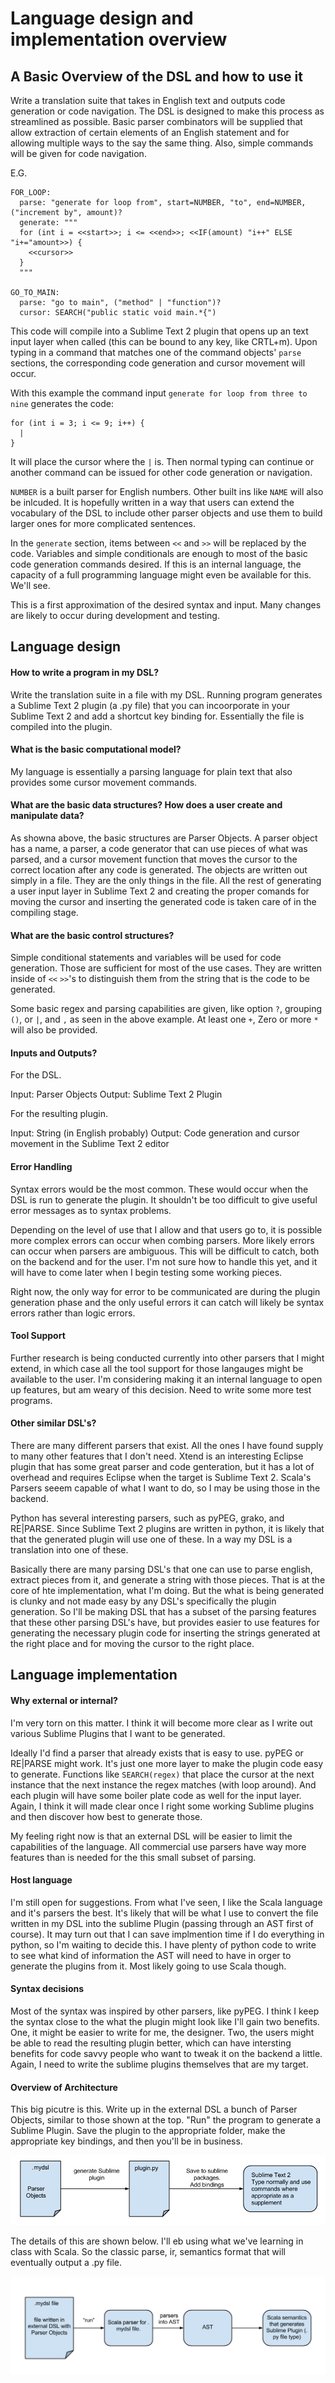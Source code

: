 # Language design and implementation overview

## A Basic Overview of the DSL and how to use it

Write a translation suite that takes in English text and outputs code generation or code navigation. The DSL is designed to make this process as streamlined as possible. Basic parser combinators will be supplied that allow extraction of certain elements of an English statement and for allowing multiple ways to the say the same thing. Also, simple commands will be given for code navigation.

E.G.
```
FOR_LOOP:
  parse: "generate for loop from", start=NUMBER, "to", end=NUMBER, ("increment by", amount)?
  generate: """
  for (int i = <<start>>; i <= <<end>>; <<IF(amount) "i++" ELSE "i+="amount>>) {
    <<cursor>>
  }
  """
    
GO_TO_MAIN:
  parse: "go to main", ("method" | "function")?
  cursor: SEARCH("public static void main.*{")
```

This code will compile into a Sublime Text 2 plugin that opens up an text input layer when called (this can be bound to any key, like CRTL+m). Upon typing in a command that matches one of the command objects' `parse` sections, the corresponding code generation and cursor movement will occur.

With this example the command input `generate for loop from three to nine` generates the code:
```
for (int i = 3; i <= 9; i++) {
  |
}
```
It will place the cursor where the `|` is. Then normal typing can continue or another command can be issued for other code generation or navigation.

`NUMBER` is a built parser for English numbers. Other built ins like `NAME` will also be inlcuded. It is hopefully written in a way that users can extend the vocabulary of the DSL to include other parser objects and use them to build larger ones for more complicated sentences.

In the `generate` section, items between `<<` and `>>` will be replaced by the code. Variables and simple conditionals are enough to most of the basic code generation commands desired. If this is an internal language, the capacity of a full programming language might even be available for this. We'll see.

This is a first approximation of the desired syntax and input. Many changes are likely to occur during development and testing.

## Language design

#### How to write a program in my DSL?

Write the translation suite in a file with my DSL. Running program generates a Sublime Text 2 plugin (a .py file) that you can incoorporate in your Sublime Text 2 and add a shortcut key binding for. Essentially the file is compiled into the plugin.

#### What is the basic computational model?

My language is essentially a parsing language for plain text that also provides some cursor movement commands.

#### What are the basic data structures? How does a user create and manipulate data?

As showna above, the basic structures are Parser Objects. A parser object has a name, a parser, a code generator that can use pieces of what was parsed, and a cursor movement function that moves the cursor to the correct location after any code is generated. The objects are written out simply in a file. They are the only things in the file. All the rest of generating a user input layer in Sublime Text 2 and creating the proper comands for moving the cursor and inserting the generated code is taken care of in the compiling stage.

#### What are the basic control structures?

Simple conditional statements and variables will be used for code generation. Those are sufficient for most of the use cases. They are written inside of `<<` `>>`'s to distinguish them from the string that is the code to be generated.

Some basic regex and parsing capabilities are given, like option `?`, grouping `()`, or `|`, and `,` as seen in the above example. At least one `+`, Zero or more `*` will also be provided.

#### Inputs and Outputs?
For the DSL.

Input: Parser Objects
Output: Sublime Text 2 Plugin

For the resulting plugin.

Input: String (in English probably)
Output: Code generation and cursor movement in the Sublime Text 2 editor

#### Error Handling

Syntax errors would be the most common. These would occur when the DSL is run to generate the plugin. It shouldn't be too difficult to give useful error messages as to syntax problems.

Depending on the level of use that I allow and that users go to, it is possible more complex errors can occur when combing parsers. More likely errors can occur when parsers are ambiguous. This will be difficult to catch, both on the backend and for the user. I'm not sure how to handle this yet, and it will have to come later when I begin testing some working pieces.

Right now, the only way for error to be communicated are during the plugin generation phase and the only useful errors it can catch will likely be syntax errors rather than logic errors.

#### Tool Support

Further research is being conducted currently into other parsers that I might extend, in which case all the tool support for those langauges might be available to the user. I'm considering making it an internal language to open up features, but am weary of this decision. Need to write some more test programs.

#### Other similar DSL's?

There are many different parsers that exist. All the ones I have found supply to many other features that I don't need. Xtend is an interesting Eclipse plugin that has some great parser and code genteration, but it has a lot of overhead and requires Eclipse when the target is Sublime Text 2. Scala's Parsers seeem capable of what I want to do, so I may be using those in the backend.

Python has several interesting parsers, such as pyPEG, grako, and RE|PARSE. Since Sublime Text 2 plugins are written in python, it is likely that that the generated plugin will use one of these. In a way my DSL is a translation into one of these.

Basically there are many parsing DSL's that one can use to parse english, extract pieces from it, and generate a string with those pieces. That is at the core of hte implementation, what I'm doing. But the what is being generated is clunky and not made easy by any DSL's specifically the plugin generation. So I'll be making DSL that has a subset of the parsing features that these other parsing DSL's have, but provides easier to use features for generating the necessary plugin code for inserting the strings generated at the right place and for moving the cursor to the right place.

## Language implementation

#### Why external or internal?

I'm very torn on this matter. I think it will become more clear as I write out various Sublime Plugins that I want to be generated.

Ideally I'd find a parser that already exists that is easy to use. pyPEG or RE|PARSE might work. It's just one more layer to make the plugin code easy to generate. Functions like `SEARCH(regex)` that place the cursor at the next instance that the next instance the regex matches (with loop around). And each plugin will have some boiler plate code as well for the input layer. Again, I think it will made clear once I right some working Sublime plugins and then discover how best to generate those.

My feeling right now is that an external DSL will be easier to limit the capabilities of the language. All commercial use parsers have way more features than is needed for the this small subset of parsing.


#### Host language

I'm still open for suggestions. From what I've seen, I like the Scala language and it's parsers the best. It's likely that will be what I use to convert the file written in my DSL into the sublime Plugin (passing through an AST first of course). It may turn out that I can save implmention time if I do everything in python, so I'm waiting to decide this. I have plenty of python code to write to see what kind of information the AST will need to have in orger to generate the plugins from it. Most likely going to use Scala though.

#### Syntax decisions

Most of the syntax was inspired by other parsers, like pyPEG. I think I keep the syntax close to the what the plugin might look like I'll gain two benefits. One, it might be easier to write for me, the designer. Two, the users might be able to read the resulting plugin better, which can have intersting benefits for code savvy people who want to tweak it on the backend a little. Again, I need to write the sublime plugins themselves that are my target.

#### Overview of Architecture

This big picutre is this. Write up in the external DSL a bunch of Parser Objects, similar to those shown at the top. "Run" the program to generate a Sublime Plugin. Save the plugin to the appropriate folder, make the appropriate key bindings, and then you'll be in business.

![overview of use](/documents/resources/big_picture.png)

The details of this are shown below. I'll eb using what we've learning in class with Scala. So the classic parse, ir, semantics format that will eventually output a .py file.

![details of implementation architecture](/documents/resources/details.png)



